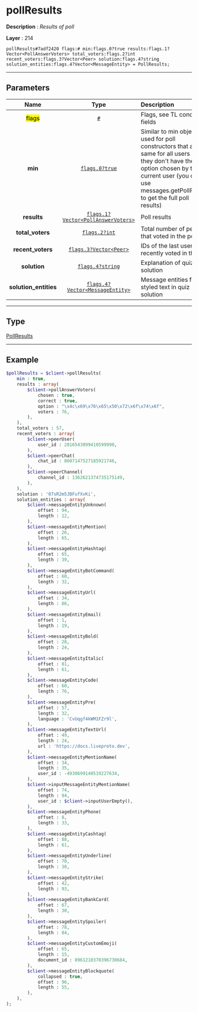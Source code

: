 # pollResults

**Description** : *Results of poll*

**Layer** : 214

```tl
pollResults#7adf2420 flags:# min:flags.0?true results:flags.1?Vector<PollAnswerVoters> total_voters:flags.2?int recent_voters:flags.3?Vector<Peer> solution:flags.4?string solution_entities:flags.4?Vector<MessageEntity> = PollResults;
```

---

## Parameters

| Name | Type | Description |
| :---: | :---: | :--- |
| <mark>flags</mark> | [`#`](type/#) | Flags, see TL conditional fields |
| **min** | [`flags.0?true`](type/true) | Similar to min objects, used for poll constructors that are the same for all users so they don't have the option chosen by the current user (you can use messages.getPollResults to get the full poll results) |
| **results** | [`flags.1?Vector<PollAnswerVoters>`](type/PollAnswerVoters) | Poll results |
| **total_voters** | [`flags.2?int`](type/int) | Total number of people that voted in the poll |
| **recent_voters** | [`flags.3?Vector<Peer>`](type/Peer) | IDs of the last users that recently voted in the poll |
| **solution** | [`flags.4?string`](type/string) | Explanation of quiz solution |
| **solution_entities** | [`flags.4?Vector<MessageEntity>`](type/MessageEntity) | Message entities for styled text in quiz solution |

---

## Type

[PollResults](type/PollResults)

---

## Example

```php
$pollResults = $client->pollResults(
	min : true,
	results : array(
		$client->pollAnswerVoters(
			chosen : true,
			correct : true,
			option : "\x4c\x69\x76\x65\x50\x72\x6f\x74\x6f",
			voters : 76,
		),
	),
	total_voters : 57,
	recent_voters : array(
		$client->peerUser(
			user_id : 2816543899410599990,
		),
		$client->peerChat(
			chat_id : 8607147527185921746,
		),
		$client->peerChannel(
			channel_id : 1362621374735175149,
		),
	),
	solution : '07sR2m5JBFufXvKi',
	solution_entities : array(
		$client->messageEntityUnknown(
			offset : 94,
			length : 12,
		),
		$client->messageEntityMention(
			offset : 26,
			length : 65,
		),
		$client->messageEntityHashtag(
			offset : 65,
			length : 39,
		),
		$client->messageEntityBotCommand(
			offset : 60,
			length : 32,
		),
		$client->messageEntityUrl(
			offset : 34,
			length : 86,
		),
		$client->messageEntityEmail(
			offset : 1,
			length : 19,
		),
		$client->messageEntityBold(
			offset : 28,
			length : 24,
		),
		$client->messageEntityItalic(
			offset : 81,
			length : 61,
		),
		$client->messageEntityCode(
			offset : 60,
			length : 76,
		),
		$client->messageEntityPre(
			offset : 57,
			length : 32,
			language : 'CvUqgf4kWM1FZr9l',
		),
		$client->messageEntityTextUrl(
			offset : 49,
			length : 24,
			url : 'https://docs.liveproto.dev',
		),
		$client->messageEntityMentionName(
			offset : 34,
			length : 35,
			user_id : -4930699140519227634,
		),
		$client->inputMessageEntityMentionName(
			offset : 74,
			length : 94,
			user_id : $client->inputUserEmpty(),
		),
		$client->messageEntityPhone(
			offset : 8,
			length : 33,
		),
		$client->messageEntityCashtag(
			offset : 88,
			length : 61,
		),
		$client->messageEntityUnderline(
			offset : 70,
			length : 30,
		),
		$client->messageEntityStrike(
			offset : 42,
			length : 93,
		),
		$client->messageEntityBankCard(
			offset : 67,
			length : 30,
		),
		$client->messageEntitySpoiler(
			offset : 78,
			length : 84,
		),
		$client->messageEntityCustomEmoji(
			offset : 65,
			length : 15,
			document_id : 8961210370396730684,
		),
		$client->messageEntityBlockquote(
			collapsed : true,
			offset : 96,
			length : 55,
		),
	),
);
```